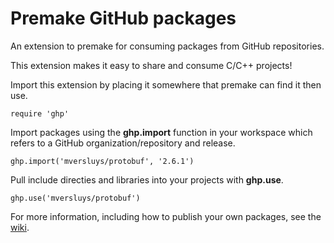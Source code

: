 # Premake GitHub packages

An extension to premake for consuming packages from GitHub repositories.

This extension makes it easy to share and consume C/C++ projects!

Import this extension by placing it somewhere that premake can find it then use.

    require 'ghp'

Import packages using the **ghp.import** function in your workspace which refers to a GitHub organization/repository and release.

    ghp.import('mversluys/protobuf', '2.6.1')

Pull include directies and libraries into your projects with **ghp.use**.

    ghp.use('mversluys/protobuf')

For more information, including how to publish your own packages, see the [wiki](https://github.com/mversluys/premake-ghp/wiki).
